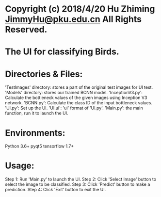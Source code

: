 # Copyright (c) 2018/4/20 Hu Zhiming JimmyHu@pku.edu.cn All Rights Reserved.


# The UI for classifying Birds.


# Directories & Files:
'TestImages' directory: stores a part of the original test images for UI test.
'Models' directory: stores our trained BCNN model.
'InceptionV3.py': Calculate the bottleneck values of the given images using Inception V3 network.
'BCNN.py': Calculate the class ID of the input bottleneck values.
'UI.py': Set up the UI.
'UI.ui': 'ui' format of 'UI.py'.
'Main.py': the main function, run it to launch the UI.

# Environments:
Python 3.6+
pyqt5
tensorflow 1.7+

# Usage:

Step 1: Run 'Main.py' to launch the UI.
Step 2: Click 'Select Image' button to select the image to be classified.
Step 3: Click 'Predict' button to make a prediction.
Step 4: Click 'Exit' button to exit the UI.